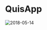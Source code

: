 # QuisApp


![2018-05-14](https://user-images.githubusercontent.com/34006266/40004906-91133a1c-574b-11e8-9d3e-361d48f4ce09.png)
